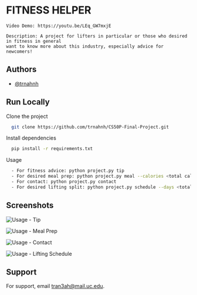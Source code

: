# FITNESS HELPER

    Video Demo: https://youtu.be/LEq_GW7mxjE
    
    Description: A project for lifters in particular or those who desired in fitness in general 
    want to know more about this industry, especially advice for newcomers!


## Authors

- [@trnahnh](https://github.com/trnahnh)


## Run Locally

Clone the project

```bash
  git clone https://github.com/trnahnh/CS50P-Final-Project.git
```

Install dependencies

```bash
  pip install -r requirements.txt
```

Usage

```bash
  - For fitness advice: python project.py tip
  - For desired meal prep: python project.py meal --calories <total calories> --meal <total meals>
  - For contact: python project.py contact
  - For desired lifting split: python project.py schedule --days <total days>
```


## Screenshots

![Usage - Tip](https://github.com/user-attachments/assets/f0f24b79-28da-4f0a-8f58-386c5d5e1d7a)

![Usage - Meal Prep](https://github.com/user-attachments/assets/fcde79b7-8c5f-4f22-a800-aaeca01bf6bd)

![Usage - Contact](https://github.com/user-attachments/assets/5b8cd9bc-10fd-47f2-a574-d44923273b5e)

![Usage - Lifting Schedule](https://github.com/user-attachments/assets/f023daa8-5fc7-4dc8-a508-8657d7c2fd60)


## Support

For support, email tran3ah@mail.uc.edu.


